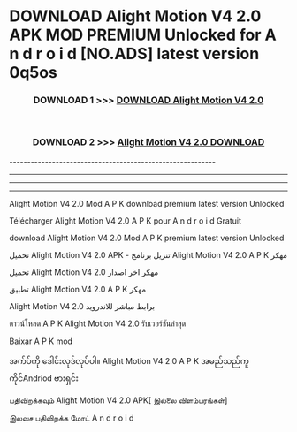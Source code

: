 # DOWNLOAD Alight Motion V4 2.0  APK MOD PREMIUM Unlocked for A n d r o i d [NO.ADS] latest version 0q5os 



<div align="center">

<h3>DOWNLOAD 1 >>> <a href="https://getmod2.web.app/?judul=Alight Motion V4 2.0 ">DOWNLOAD Alight Motion V4 2.0 </a></h3><br>

<h3>DOWNLOAD 2 >>> <a href="https://getmod2.web.app/?judul=Alight Motion V4 2.0 ">Alight Motion V4 2.0  DOWNLOAD </a></h3>

</div>
----------------------------------------------------------

----------------------------------------------------------

----------------------------------------------------------

----------------------------------------------------------

Alight Motion V4 2.0  Mod A P K download premium latest version Unlocked

Télécharger Alight Motion V4 2.0  A P K pour A n d r o i d Gratuit

download Alight Motion V4 2.0  Mod A P K premium latest version Unlocked

تحميل Alight Motion V4 2.0  APK - تنزيل برنامج Alight Motion V4 2.0  A P K مهكر

تحميل Alight Motion V4 2.0  مهكر اخر اصدار

تطبيق Alight Motion V4 2.0  A P K مهكر

Alight Motion V4 2.0  برابط مباشر للاندرويد

ดาวน์โหลด A P K Alight Motion V4 2.0  รับเวอร์ชันล่าสุด

Baixar A P K mod

အက်ပ်ကို ဒေါင်းလုဒ်လုပ်ပါ။ Alight Motion V4 2.0  A P K အမည်သည်ကူကိုင်Andriod ဗားရှင်း

பதிவிறக்கவும் Alight Motion V4 2.0  APK[ இல்லை விளம்பரங்கள்] 
 
இலவச பதிவிறக்க மோட் A n d r o i d



